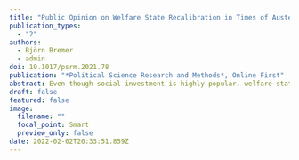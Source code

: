 ```yaml
---
title: "Public Opinion on Welfare State Recalibration in Times of Austerity: Evidence from Survey Experiments"
publication_types:
  - "2"
authors:
  - Björn Bremer
  - admin
doi: 10.1017/psrm.2021.78
publication: "*Political Science Research and Methods*, Online First"
abstract: Even though social investment is highly popular, welfare state recalibration remains an uphill battle. When resources are scarce in times of austerity, welfare recalibration invovles multidimensional trade-offs. Existing research primarily studied preferences towards individual policies or trade-offs in specific policy fields, failing to capture citizens' overall social policy priorities. Using two novel survey experiments in three European countries, we show that citizens have clear social policy priorities: pension and education enjoy a high, family policies a medium, and labor market policies a low priority. However, policy constituencies differ in their relative priorities Our findings suggest that welfare state recalibration is difficult because trade-offs are unpopular and distributive conflicts in mature welfare states are mainly about distributing resources to specific social groups.
draft: false
featured: false
image:
  filename: ""
  focal_point: Smart
  preview_only: false
date: 2022-02-02T20:33:51.859Z
---
```

